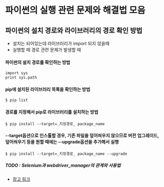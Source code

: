 # 파이썬의 실행 관련 문제와 해결법 모음

## 파이썬의 설치 경로와 라이브러리의 경로 확인 방법

- 설치는 되어있는데 라이브러리가 import 되지 않을때
- 실행할 때 경로 관련 문제가 발생할 때

#### 파이썬의 설치 경로를 확인하는 방법
```
import sys
print sys.path
```

#### pip에 설치된 라이브러리 목록을 확인하는 방법
```
$ pip list
```

#### 경로를 지정해서 pip로 라이브러리를 설치하는 방법
```
$ pip install --target=_지정경로_ package_name
```
#### --target옵션으로 인스톨할 경우, 기존 파일을 덮어씌우지 않으므로 버전 업그레이드, 덮어씌우기 등을 원할 때에는 --upgrade옵션을 추가해서 실행
```
$ pip install --target=_지정경로_ package_name --upgrade
```

##### TODO : Selenium과 webdriver_manager의 관계와 사용법
 - [참고 링크](https://stackoverflow.com/questions/55592775/webdriver-manager-start-step-is-getting-stuck-while-executing-in-cmd)
